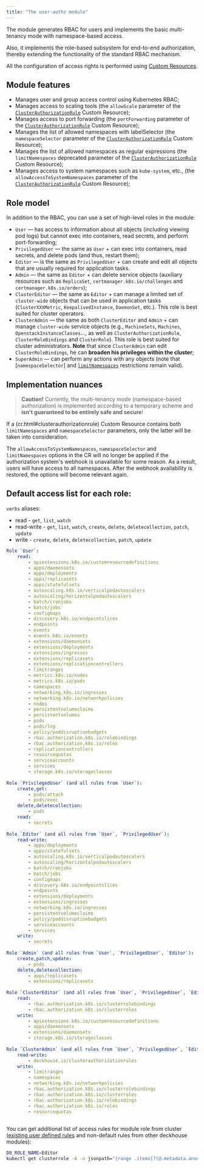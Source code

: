 ```yaml
---
title: "The user-authz module"
---
```


The module generates RBAC for users and implements the basic multi-tenancy mode with namespace-based access.

Also, it implements the role-based subsystem for end-to-end authorization, thereby extending the functionality of the standard RBAC mechanism.

All the configuration of access rights is performed using [Custom Resources](cr.html).

## Module features

- Manages user and group access control using Kubernetes RBAC;
- Manages access to scaling tools (the `allowScale` parameter of the [`ClusterAuthorizationRule`](cr.html#clusterauthorizationrule) Custom Resource);
- Manages access to port forwarding (the `portForwarding` parameter of the [`ClusterAuthorizationRule`](cr.html#clusterauthorizationrule) Custom Resource);
- Manages the list of allowed namespaces with labelSelector (the `namespaceSelector` parameter of the [`ClusterAuthorizationRule`](cr.html#clusterauthorizationrule) Custom Resource);
- Manages the list of allowed namespaces as regular expressions (the `limitNamespaces` deprecated parameter of the [`ClusterAuthorizationRule`](cr.html#clusterauthorizationrule) Custom Resource);
- Manages access to system namespaces such as `kube-system`, etc., (the `allowAccessToSystemNamespaces` parameter of the [`ClusterAuthorizationRule`](cr.html#clusterauthorizationrule) Custom Resource);

## Role model

In addition to the RBAC, you can use a set of high-level roles in the module:
- `User` — has access to information about all objects (including viewing pod logs) but cannot exec into containers, read secrets, and perform port-forwarding;
- `PrivilegedUser` — the same as `User` + can exec into containers, read secrets, and delete pods (and thus, restart them);
- `Editor` — is the same as `PrivilegedUser` + can create and edit all objects that are usually required for application tasks.
- `Admin` — the same as `Editor` + can delete service objects (auxiliary resources such as `ReplicaSet`, `certmanager.k8s.io/challenges` and `certmanager.k8s.io/orders`);
- `ClusterEditor` — the same as `Editor` + can manage a limited set of `cluster-wide` objects that can be used in application tasks (`ClusterXXXMetric`, `KeepalivedInstance`, `DaemonSet`, etc.). This role is best suited for cluster operators.
- `ClusterAdmin` — the same as both `ClusterEditor` and `Admin` + can manage `cluster-wide` service objects (e.g.,  `MachineSets`, `Machines`, `OpenstackInstanceClasses`..., as well as `ClusterAuthorizationRule`, `ClusterRoleBindings` and `ClusterRole`). This role is best suited for cluster administrators. **Note** that since `ClusterAdmin` can edit `ClusterRoleBindings`, he can **broaden his privileges within the cluster**;
- `SuperAdmin` — can perform any actions with any objects (note that [`namespaceSelector`] and [`limitNamespaces`](#module-features) restrictions remain valid).

## Implementation nuances

> **Caution!** Currently, the multi-tenancy mode (namespace-based authorization) is implemented according to a temporary scheme and **isn't guaranteed to be entirely safe and secure**!

If a (cr.html#clusterauthorizationrule) Custom Resource contains both `limitNamespaces` and `namespaceSelector` parameters, only the latter will be taken into consideration.

The `allowAccessToSystemNamespaces`, `namespaceSelector` and `limitNamespaces` options in the CR will no longer be applied if the authorization system's webhook is unavailable for some reason. As a result, users will have access to all namespaces. After the webhook availability is restored, the options will become relevant again.

## Default access list for each role:

`verbs` aliases:
<!-- start user-authz roles placeholder -->
* read - `get`, `list`, `watch`
* read-write - `get`, `list`, `watch`, `create`, `delete`, `deletecollection`, `patch`, `update`
* write - `create`, `delete`, `deletecollection`, `patch`, `update`

```yaml
Role `User`:
    read:
        - apiextensions.k8s.io/customresourcedefinitions
        - apps/daemonsets
        - apps/deployments
        - apps/replicasets
        - apps/statefulsets
        - autoscaling.k8s.io/verticalpodautoscalers
        - autoscaling/horizontalpodautoscalers
        - batch/cronjobs
        - batch/jobs
        - configmaps
        - discovery.k8s.io/endpointslices
        - endpoints
        - events
        - events.k8s.io/events
        - extensions/daemonsets
        - extensions/deployments
        - extensions/ingresses
        - extensions/replicasets
        - extensions/replicationcontrollers
        - limitranges
        - metrics.k8s.io/nodes
        - metrics.k8s.io/pods
        - namespaces
        - networking.k8s.io/ingresses
        - networking.k8s.io/networkpolicies
        - nodes
        - persistentvolumeclaims
        - persistentvolumes
        - pods
        - pods/log
        - policy/poddisruptionbudgets
        - rbac.authorization.k8s.io/rolebindings
        - rbac.authorization.k8s.io/roles
        - replicationcontrollers
        - resourcequotas
        - serviceaccounts
        - services
        - storage.k8s.io/storageclasses
    
Role `PrivilegedUser` (and all rules from `User`):
    create,get:
        - pods/attach
        - pods/exec
    delete,deletecollection:
        - pods
    read:
        - secrets
    
Role `Editor` (and all rules from `User`, `PrivilegedUser`):
    read-write:
        - apps/deployments
        - apps/statefulsets
        - autoscaling.k8s.io/verticalpodautoscalers
        - autoscaling/horizontalpodautoscalers
        - batch/cronjobs
        - batch/jobs
        - configmaps
        - discovery.k8s.io/endpointslices
        - endpoints
        - extensions/deployments
        - extensions/ingresses
        - networking.k8s.io/ingresses
        - persistentvolumeclaims
        - policy/poddisruptionbudgets
        - serviceaccounts
        - services
    write:
        - secrets
    
Role `Admin` (and all rules from `User`, `PrivilegedUser`, `Editor`):
    create,patch,update:
        - pods
    delete,deletecollection:
        - apps/replicasets
        - extensions/replicasets
    
Role `ClusterEditor` (and all rules from `User`, `PrivilegedUser`, `Editor`):
    read:
        - rbac.authorization.k8s.io/clusterrolebindings
        - rbac.authorization.k8s.io/clusterroles
    write:
        - apiextensions.k8s.io/customresourcedefinitions
        - apps/daemonsets
        - extensions/daemonsets
        - storage.k8s.io/storageclasses
    
Role `ClusterAdmin` (and all rules from `User`, `PrivilegedUser`, `Editor`, `Admin`, `ClusterEditor`):
    read-write:
        - deckhouse.io/clusterauthorizationrules
    write:
        - limitranges
        - namespaces
        - networking.k8s.io/networkpolicies
        - rbac.authorization.k8s.io/clusterrolebindings
        - rbac.authorization.k8s.io/clusterroles
        - rbac.authorization.k8s.io/rolebindings
        - rbac.authorization.k8s.io/roles
        - resourcequotas
    
```
<!-- end user-authz roles placeholder -->

You can get additional list of access rules for module role from cluster ([existing user defined rules](usage.html#customizing-rights-of-high-level-roles) and non-default rules from other deckhouse modules):
```bash
D8_ROLE_NAME=Editor
kubectl get clusterrole -A -o jsonpath="{range .items[?(@.metadata.annotations.user-authz\.deckhouse\.io/access-level=='$D8_ROLE_NAME')]}{.rules}{'\n'}{end}" | jq -s add
```
